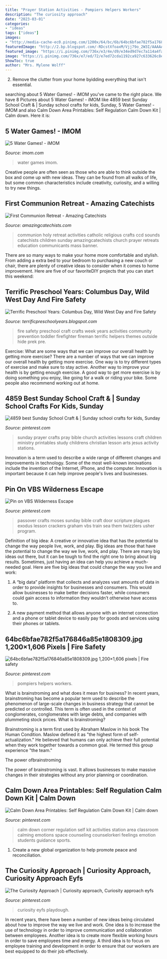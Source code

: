 ```yaml
---
title: "Prayer Station Activities - Pompiers Helpers Workers"
description: "The curiosity approach"
date: "2023-03-01"
categories:
- "ideas"
tags: ["ideas"]
images:
- "http://media-cache-ec0.pinimg.com/1200x/64/bc/6b/64bc6bfae782f5a176846a85e1808309.jpg"
featuredImage: "http://2.bp.blogspot.com/-RDcstXfoaxM/Vjj79o_2W3I/AAAAAAAABrQ/cNAMAmOpBik/s1600/DSC00468.JPG"
featured_image: "https://i.pinimg.com/736x/e3/4e/d9/e34ed9d7ec7a114a4fa9c6d380f27e06.jpg"
image: "https://i.pinimg.com/736x/e7/ed/72/e7ed72cda1192ca927c633626c8e3d8b.jpg"
ShowToc: true
author: "Mrs. Mylene Wolff"
---
```



2. Remove the clutter from your home byidding everything that isn't essential.

	

		
searching about 5 Water Games! - iMOM you've came to the right place. We have 8 Pictures about 5 Water Games! - iMOM like 4859 best Sunday School Craft &amp; | Sunday school crafts for kids, Sunday, 5 Water Games! - iMOM and also Calm Down Area Printables: Self Regulation Calm Down Kit | Calm down. Here it is:
		
    
## 5 Water Games! - IMOM

<img loading=lazy src="https://www.imom.com/wp-content/uploads/2014/06/water-games.jpg" onerror="this.onerror=null;this.src='https://tse3.mm.bing.net/th?id=OIP.ELl3D4z32OPpmayfgbfqlgHaDt&amp;pid=15.1';" alt="5 Water Games! - iMOM">

_Source: imom.com_

>water games imom. 

	

Creative people are often seen as those who are able to think outside the box and come up with new ideas. They can be found from all walks of life, but some common characteristics include creativity, curiosity, and a willing to try new things.

    
## First Communion Retreat - Amazing Catechists

<img loading=lazy src="https://amazingcatechists.com/wp-content/uploads/2015/03/First-Communion-Retreat.png" onerror="this.onerror=null;this.src='https://tse2.mm.bing.net/th?id=OIP.LCY_yFaD3gMe8aN4psKf7gHaLH&amp;pid=15.1';" alt="First Communion Retreat - Amazing Catechists">

_Source: amazingcatechists.com_

>communion holy retreat activities catholic religious crafts ccd sounds catechists children sunday amazingcatechists church prayer retreats education communicants mass banner. 

	

There are so many ways to make your home more comfortable and stylish. From adding a extra bed to your bedroom to purchasing a new couch or chair, there are plenty of creative ideas to consider when it comes to home improvement. Here are five of our favoriteDIY projects that you can start this weekend: 

    
## Terrific Preschool Years: Columbus Day, Wild West Day And Fire Safety

<img loading=lazy src="http://2.bp.blogspot.com/-RDcstXfoaxM/Vjj79o_2W3I/AAAAAAAABrQ/cNAMAmOpBik/s1600/DSC00468.JPG" onerror="this.onerror=null;this.src='https://tse1.mm.bing.net/th?id=OIP.BoSRLUdHD_dvleNFAD1LFwHaJ4&amp;pid=15.1';" alt="Terrific Preschool Years: Columbus Day, Wild West Day and Fire Safety">

_Source: terrificpreschoolyears.blogspot.com_

>fire safety preschool craft crafts week years activities community prevention toddler firefighter fireman terrific helpers themes outside hide prek pre. 

	

Exercise: What are some ways that we can improve our overall health by getting more exercise?
There are a number of ways that we can improve our overall health by getting more exercise. One way is to try different types of exercise and make sure to stay active. Another way to improve your health is by getting enough exercise. A good way to get more exercise is by doing something you enjoy, like going for a walk or riding your bike. Some people also recommend working out at home.

    
## 4859 Best Sunday School Craft &amp; | Sunday School Crafts For Kids, Sunday

<img loading=lazy src="https://i.pinimg.com/736x/e7/ed/72/e7ed72cda1192ca927c633626c8e3d8b.jpg" onerror="this.onerror=null;this.src='https://tse1.mm.bing.net/th?id=OIP.7T3aKZSS9VKUUuNKlTTppAAAAA&amp;pid=15.1';" alt="4859 best Sunday School Craft &amp; | Sunday school crafts for kids, Sunday">

_Source: pinterest.com_

>sunday prayer crafts pray bible church activities lessons craft children ministry printables study childrens christian lesson arts jesus activity stations. 

	

Innovation is a term used to describe a wide range of different changes and improvements in technology. Some of the most well-known innovations include the invention of the Internet, iPhone, and the computer. Innovation is important because it can help improve people's lives and businesses.

    
## Pin On VBS Wilderness Escape

<img loading=lazy src="http://media-cache-ec0.pinimg.com/640x/fa/84/8a/fa848aa59c6095905bd760766b18efde.jpg" onerror="this.onerror=null;this.src='https://tse2.mm.bing.net/th?id=OIP.2YbPOgsH_U-ghXh9dnzedgHaJ6&amp;pid=15.1';" alt="Pin on VBS Wilderness Escape">

_Source: pinterest.com_

>passover crafts moses sunday bible craft door scripture plagues exodus lesson crackers graham vbs train sea them twizzlers usher program. 

	

Definition of big idea: A creative or innovative idea that has the potential to change the way people live, work, and play.
Big ideas are those that have the potential to change the way we live, work, and play. There are many big ideas out there, but it can be tough to find the right one to bring about big results. Sometimes, just having an idea can help you achieve a much-needed goal. Here are five big ideas that could change the way you live and work: 
1. A “big data” platform that collects and analyzes vast amounts of data in order to provide insights for businesses and consumers. This would allow businesses to make better decisions faster, while consumers could gain access to information they wouldn’t otherwise have access to.

2. A new payment method that allows anyone with an internet connection and a phone or tablet device to easily pay for goods and services using their phones or tablets.

    
## 64bc6bfae782f5a176846a85e1808309.jpg 1,200×1,606 Pixels | Fire Safety

<img loading=lazy src="http://media-cache-ec0.pinimg.com/1200x/64/bc/6b/64bc6bfae782f5a176846a85e1808309.jpg" onerror="this.onerror=null;this.src='https://tse2.mm.bing.net/th?id=OIP.DWBk1CmpKLkt9zpLKHWgmQHaJ6&amp;pid=15.1';" alt="64bc6bfae782f5a176846a85e1808309.jpg 1,200×1,606 pixels | Fire safety">

_Source: pinterest.com_

>pompiers helpers workers. 

	

What is brainstroming and what does it mean for business?
In recent years, brainstroming has become a popular term used to describe the phenomenon of large-scale changes in business strategy that cannot be predicted or controlled. This term is often used in the context of conglomerates, conglomerates with large debts, and companies with plummeting stock prices.
What is brainstroming?

Brainstroming is a term first used by Abraham Maslow in his book The Human Condition. Maslow defined it as "the highest form of self-actualization." He believed that humans can only achieve their full potential when they work together towards a common goal. He termed this group experience "the team."

The power ofbrainstroming

The power of brainstroming is vast. It allows businesses to make massive changes in their strategies without any prior planning or coordination.

    
## Calm Down Area Printables: Self Regulation Calm Down Kit | Calm Down

<img loading=lazy src="https://i.pinimg.com/736x/e3/4e/d9/e34ed9d7ec7a114a4fa9c6d380f27e06.jpg" onerror="this.onerror=null;this.src='https://tse2.mm.bing.net/th?id=OIP.Nzt1lObi9zEmloHmoDCzQQHaLG&amp;pid=15.1';" alt="Calm Down Area Printables: Self Regulation Calm Down Kit | Calm down">

_Source: pinterest.com_

>calm down corner regulation self kit activities station area classroom calming emotions space counseling counselorkeri feelings emotion students guidance sports. 

	

1. Create a new global organization to help promote peace and reconciliation.

    
## The Curiosity Approach | Curiosity Approach, Curiosity Approach Eyfs

<img loading=lazy src="https://i.pinimg.com/736x/25/cc/de/25ccde09b890757aa9188bec051f3b79.jpg" onerror="this.onerror=null;this.src='https://tse3.mm.bing.net/th?id=OIP.J43HW-jofd6FJCLBhwUd1QHaHa&amp;pid=15.1';" alt="The Curiosity Approach | Curiosity approach, Curiosity approach eyfs">

_Source: pinterest.com_

>curiosity eyfs playdough. 

	

In recent years, there have been a number of new ideas being circulated about how to improve the way we live and work. One idea is to increase the use of technology in order to improve communication and collaboration between employees. Another idea is to create more flexible working hours in order to save employees time and energy. A third idea is to focus on employee training and development in order to ensure that our workers are best equipped to do their job effectively.

